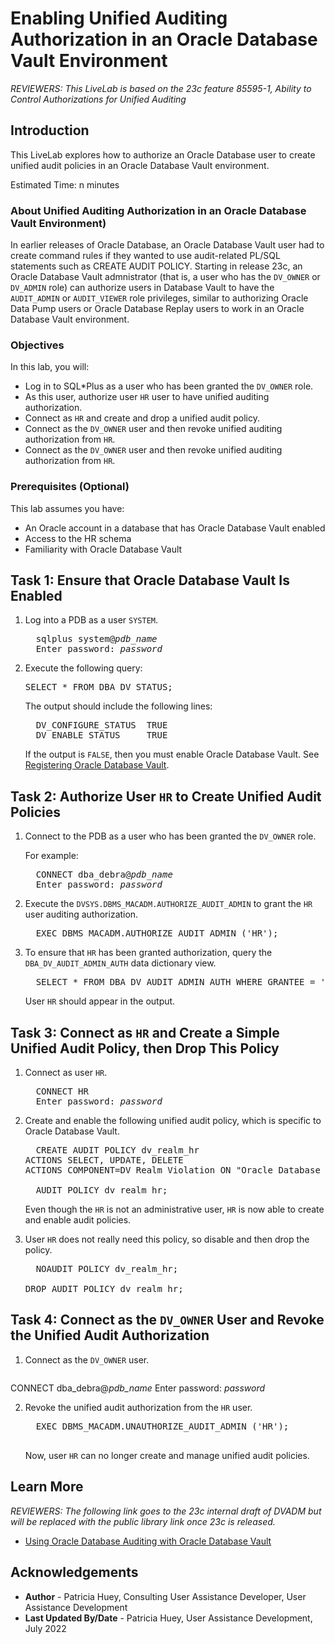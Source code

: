 # Enabling Unified Auditing Authorization in an Oracle Database Vault Environment
*REVIEWERS: This LiveLab is based on the 23c feature 85595-1, Ability to Control Authorizations for Unified Auditing*

## Introduction

This LiveLab explores how to authorize an Oracle Database user to create unified audit policies in an Oracle Database Vault environment.

Estimated Time: n minutes

### About Unified Auditing Authorization in an Oracle Database Vault Environment)

In earlier releases of Oracle Database, an Oracle Database Vault user had to create command rules if they wanted to use audit-related PL/SQL statements such as CREATE AUDIT POLICY. Starting in release 23c, an Oracle Database Vault admnistrator (that is, a user who has the <code>DV_OWNER</code> or <code>DV_ADMIN</code> role) can authorize users in Database Vault to have the <code>AUDIT_ADMIN</code> or <code>AUDIT_VIEWER</code> role privileges, similar to authorizing Oracle Data Pump users or Oracle Database Replay users to work in an Oracle Database Vault environment.

### Objectives

In this lab, you will:
* Log in to SQL*Plus as a user who has been granted the <code>DV_OWNER</code> role.
* As this user, authorize user <code>HR</code> user to have unified auditing authorization.
* Connect as <code>HR</code> and create and drop a unified audit policy.
* Connect as the <code>DV_OWNER</code> user and then revoke unified auditing authorization from <code>HR</code>.
* Connect as the <code>DV_OWNER</code> user and then revoke unified auditing authorization from <code>HR</code>.

### Prerequisites (Optional)

This lab assumes you have:
* An Oracle account in a database that has Oracle Database Vault enabled
* Access to the HR schema
* Familiarity with Oracle Database Vault


## Task 1: Ensure that Oracle Database Vault Is Enabled

1. Log into a PDB as a user <code>SYSTEM</code>.

   <pre>
	 sqlplus system@<i>pdb_name</i>
	 Enter password: <i>password</i></pre>

2. Execute the following query:

   <pre>SELECT * FROM DBA_DV_STATUS;</pre>

	 The output should include the following lines:

	 <pre>
	 DV_CONFIGURE_STATUS  TRUE
	 DV_ENABLE_STATUS     TRUE </pre>

	 If the output is <code>FALSE</code>, then you must enable Oracle Database Vault. See [Registering Oracle Database Vault](http://st-doc.us.oracle.com/id_common/review/docbuilder/html/F46691_01/getting-started-with-oracle-database-vault.htm#GUID-68558E32-ABD0-4495-8677-4F9E09283E5D).


## Task 2: Authorize User <code>HR</code> to Create Unified Audit Policies

1. Connect to the PDB as a user who has been granted the <code>DV_OWNER</code> role.

   For example:

	 <pre>
	 CONNECT dba_debra@<i>pdb_name</i>
	 Enter password: <i>password</i> </pre>

2. Execute the <code>DVSYS.DBMS_MACADM.AUTHORIZE_AUDIT_ADMIN</code> to grant the <code>HR</code> user auditing authorization.

   <pre>
	 EXEC DBMS_MACADM.AUTHORIZE_AUDIT_ADMIN ('HR'); </pre>

3. To ensure that <code>HR</code> has been granted authorization, query the <code>DBA_DV_AUDIT_ADMIN_AUTH</code> data dictionary view.

   <pre>
	 SELECT * FROM DBA_DV_AUDIT_ADMIN_AUTH WHERE GRANTEE = 'HR'; </pre>

	 User <code>HR</code> should appear in the output.

## Task 3: Connect as <code>HR</code> and Create a Simple Unified Audit Policy, then Drop This Policy

1. Connect as user <code>HR</CODE>.

   <pre>
	 CONNECT HR
	 Enter password: <i>password</i> </pre>

2. Create and enable the following unified audit policy, which is specific to Oracle Database Vault.

   <pre>
	 CREATE AUDIT POLICY dv_realm_hr
   ACTIONS SELECT, UPDATE, DELETE
   ACTIONS COMPONENT=DV Realm Violation ON "Oracle Database Vault";

	 AUDIT POLICY dv_realm_hr;</pre>

	 Even though the <code>HR</code> is not an administrative user, <code>HR</code> is now able to create and enable audit policies.

3. User <code>HR</code> does not really need this policy, so disable and then drop the policy. 	 	 

   <pre>
	 NOAUDIT POLICY dv_realm_hr;

   DROP AUDIT POLICY dv_realm_hr; </pre>

## Task 4: Connect as the <code>DV_OWNER</code> User and Revoke the Unified Audit Authorization   

1. Connect as the <code>DV_OWNER</code> user.

   <pre>
  CONNECT dba_debra@<i>pdb_name</i>
  Enter password: <i>password</i></pre>

2. Revoke the unified audit authorization from the <code>HR</code> user.

   <pre>
	 EXEC DBMS_MACADM.UNAUTHORIZE_AUDIT_ADMIN ('HR');
	 </pre>

	 Now, user <code>HR</code> can no longer create and manage unified audit policies.

## Learn More

*REVIEWERS: The following link goes to the 23c internal draft of DVADM but will be replaced with the public library link once 23c is released.*

* [Using Oracle Database Auditing with Oracle Database Vault](http://st-doc.us.oracle.com/id_common/review/docbuilder/html/F46691_01/dba-operations-in-an-oracle-database-vault-environment.htm#GUID-389D36D3-32F8-4451-965E-76448CDBBB43)

## Acknowledgements
* **Author** - Patricia Huey, Consulting User Assistance Developer, User Assistance Development
* **Last Updated By/Date** - Patricia Huey, User Assistance Development, July 2022

